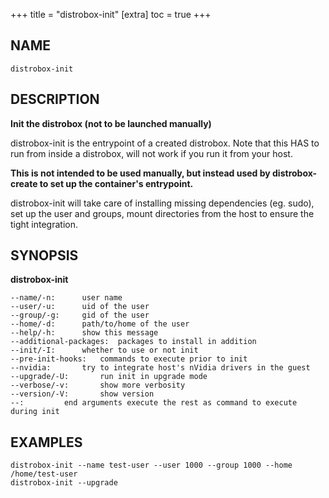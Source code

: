 +++
title = "distrobox-init"
[extra]
toc = true
+++

<!-- markdownlint-disable MD010 MD036 -->
## NAME

	distrobox-init

## DESCRIPTION

**Init the distrobox (not to be launched manually)**

distrobox-init is the entrypoint of a created distrobox.
Note that this HAS to run from inside a distrobox, will not work if you run it
from your host.

**This is not intended to be used manually, but instead used by distrobox-create
to set up the container's entrypoint.**

distrobox-init will take care of installing missing dependencies (eg. sudo), set
up the user and groups, mount directories from the host to ensure the tight
integration.

## SYNOPSIS

**distrobox-init**

	--name/-n:		user name
	--user/-u:		uid of the user
	--group/-g:		gid of the user
	--home/-d:		path/to/home of the user
	--help/-h:		show this message
	--additional-packages:	packages to install in addition
	--init/-I:		whether to use or not init
	--pre-init-hooks:	commands to execute prior to init
	--nvidia:		try to integrate host's nVidia drivers in the guest
	--upgrade/-U:		run init in upgrade mode
	--verbose/-v:		show more verbosity
	--version/-V:		show version
	--:			end arguments execute the rest as command to execute during init

## EXAMPLES

	distrobox-init --name test-user --user 1000 --group 1000 --home /home/test-user
	distrobox-init --upgrade
